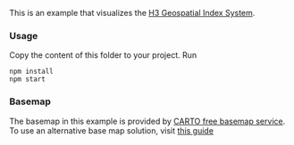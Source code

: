 This is an example that visualizes the [H3 Geospatial Index System](https://uber.github.io/h3/#/documentation/core-library/overview).

### Usage
Copy the content of this folder to your project. Run
```
npm install
npm start
```

### Basemap

The basemap in this example is provided by [CARTO free basemap service](https://carto.com/basemaps). To use an alternative base map solution, visit [this guide](https://deck.gl/docs/get-started/using-with-map#using-other-basemap-services-or-your-own)
